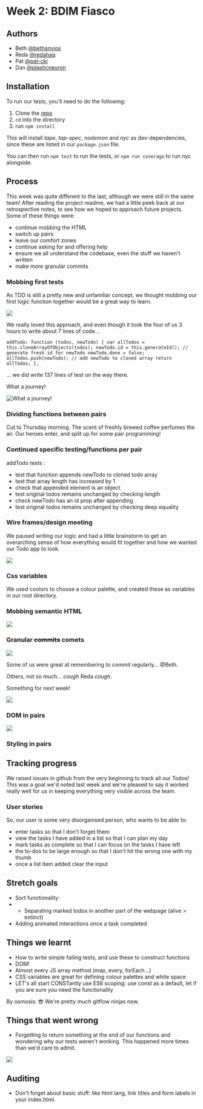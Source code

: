 # Week 2: BDIM Fiasco

## Authors

* Beth [@bethanyios](https://github.com/bethanyios)
* Reda [@redahaq](https://github.com/redahaq)
* Pat [@pat-cki](https://github.com/pat-cki)
* Dan [@plasticneuron](https://github.com/plasticneuron)

## Installation

To run our tests, you'll need to do the following:

1. Clone the [repo](https://github.com/fac18/week2-BDIM-fiasco)
2. `cd` into the directory
3. run `npm install`

This will install _tape_, _tap-spec_, _nodemon_ and _nyc_ as dev-dependencies, since these are listed in our `package.json` file.

You can then run `npm test` to run the tests, or `npm run coverage` to run nyc alongside.

## Process

This week was quite different to the last, although we were still in the same team! After reading the project readme, we had a little peek back at our retrospective notes, to see how we hoped to approach future projects. Some of these things were:

- continue mobbing the HTML
- switch up pairs
- leave our comfort zones
- continue asking for and offering help
- ensure we all understand the codebase, even the stuff we haven't written
- make more granular commits

### Mobbing first tests

As TDD is still a pretty new and unfamiliar concept, we thought mobbing our first logic function together would be a great way to learn. 

![](https://i.imgur.com/fCTf4Rg.jpg)

We really loved this approach, and even though it took the four of us 3 hours to write about 7 lines of code... 

`addTodo: function (todos, newTodo) {
    var allTodos = this.cloneArrayOfObjects(todos);
    newTodo.id = this.generateId(); // generate fresh id for newTodo
    newTodo.done = false;
    allTodos.push(newTodo); // add newTodo to cloned array
    return allTodos;
  },`

... we did write 137 lines of test on the way there. 

What a journey!

![What a journey!](https://media.giphy.com/media/mLugfDQ6PcCsg/giphy.gif)

### Dividing functions between pairs

Cut to Thursday morning. The scent of freshly brewed coffee perfumes the air. Our heroes enter, and split up for some pair programming! 



### Continued specific testing/functions per pair

addTodo tests :
* test that function appends newTodo to cloned todo array
* test that array length has increased by 1
* check that appended element is an object
* test original todos remains unchanged by checking length
* check newTodo has an id prop after appending
* test original todos remains unchanged by checking deep equality
  



### Wire frames/design meeting

We paused writing our logic and had a little brainstorm to get an overarching sense of how everything would fit together and how we wanted our Todo app to look.



![](https://i.imgur.com/Abwvlpc.jpg)

### Css variables

We used coolors to choose a colour palette, and created these as variables in our root directory.

### Mobbing semantic HTML

![](http://giphygifs.s3.amazonaws.com/media/LHZyixOnHwDDy/giphy.gif)

### Granular ~~commits~~ comets

![](https://media.giphy.com/media/g0jidX9xXJe4jjKJTc/giphy.gif)

Some of us were great at remembering to commit regularly... @Beth.

Others, not so much... *cough* Reda *cough*. 

Something for next week!

![](https://media.giphy.com/media/LVWQ9iBwkpLmU/giphy.gif)

### DOM in pairs

![](https://i.imgur.com/GQfkHh1.jpg)


### Styling in pairs

## Tracking progress

We raised issues in github from the very beginning to track all our Todos! This was a goal we'd noted last week and we're pleased to say it worked really well for us in keeping everything very visible across the team.

### User stories

So, our user is some very disorganised person, who wants to be able to:

* enter tasks so that I don't forget them
* view the tasks I have added in a list so that I can plan my day
* mark tasks as complete so that I can focus on the tasks I have left
* the to-dos to be large enough so that I don't hit the wrong one with my thumb
* once a list item added clear the input 

## Stretch goals

* Sort functionality:
* *  Separating marked todos in another part of the webpage (alive > extinct)
* Adding animated interactions once a task completed 

## Things we learnt

- How to write simple failing tests, and use these to construct functions
- DOM!
- Almost every JS array method (map, every, forEach...)
- CSS variables are great for defining colour palettes and white space
- LET's all start CONSTantly use ES6 scoping: use const as a default, let if you are sure you need the functionality

By osmosis:
😎 We're pretty much gitflow ninjas now.

## Things that went wrong

- Forgetting to return something at the end of our functions and wondering why our tests weren't working. This happened more times than we'd care to admit. 

![](https://media.giphy.com/media/HiXbqSrs6aH04/giphy.gif) 

## Auditing
* Don't forget about basic stuff: like html lang, link titles and form labels in your index.html.


